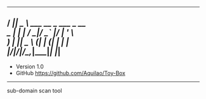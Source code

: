  ____  ____                       
/ ___||  _ \ ___  __ _  ___ _ __    
\___ \| | | / __|/ _` |/ __| '_ \   
 ___) | |_| \__ \ (_| | (__| | | |  
|____/|____/|___/\__,_|\___|_| |_|  
---------------------------------------------
* Version  1.0
* GitHub   https://github.com/Aquilao/Toy-Box
---------------------------------------------

sub-domain scan tool
